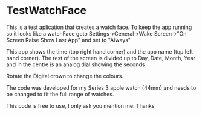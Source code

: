 # TestWatchFace
This is a test aplication that creates a watch face.  To keep the app running so it looks like a watchFace goto Settings->General->Wake Screen->"On Screen Raise Show Last App" and set to "Always"

This app shows the time (top right hand corner) and the app name (top left hand corner).  The rest of the screen is divided up to Day, Date, Month, Year
and in the centre is an analog dial showing the seconds

Rotate the Digital crown to change the colours.

The code was developed for my Series 3 apple watch (44mm) and needs to be changed to fit the full range of watches.

This code is free to use, I only ask you mention me.
Thanks
